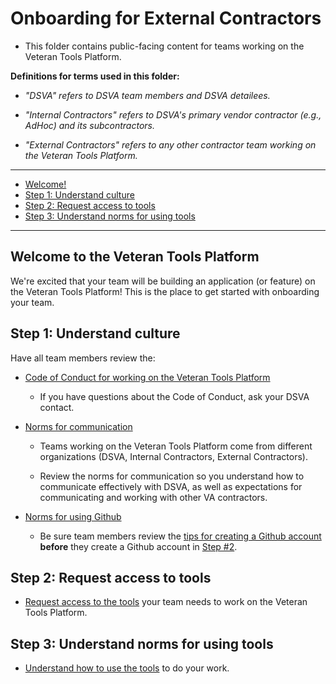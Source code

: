 # Onboarding for External Contractors

* This folder contains public-facing content for teams working on the Veteran Tools Platform.

**Definitions for terms used in this folder:**

* *"DSVA" refers to DSVA team members and DSVA detailees.*

* *"Internal Contractors" refers to DSVA's primary vendor contractor (e.g., AdHoc) and its subcontractors.*

* *"External Contractors" refers to any other contractor team working on the Veteran Tools Platform.*

<hr>

* [Welcome!](#welcome-to-the-veteran-tools-platform)
* [Step 1: Understand culture](#step-1-understand-culture)
* [Step 2: Request access to tools](#step-2-request-access-to-tools)
* [Step 3: Understand norms for using tools](#step-3-understand-norms-for-using-tools)

<hr>

## Welcome to the Veteran Tools Platform

We're excited that your team will be building an application (or feature) on the Veteran Tools Platform! This is the place to get started with onboarding your team.

## Step 1: Understand culture

Have all team members review the:

* [Code of Conduct for working on the Veteran Tools Platform](../code-of-conduct.md)

  * If you have questions about the Code of Conduct, ask your DSVA contact.

* [Norms for communication](../norms-communication.md)

  * Teams working on the Veteran Tools Platform come from different organizations (DSVA, Internal Contractors, External Contractors).

  * Review the norms for communication so you understand how to communicate effectively with DSVA, as well as expectations for communicating and working with other VA contractors.


* [Norms for using Github](../norms-github)

  * Be sure team members review the [tips for creating a Github account](../Norms/Github/README.md#tips-for-creating-a-github-account) **before** they create a Github account in [Step #2](#step-2-request-access-to-tools).


## Step 2: Request access to tools

* [Request access to the tools](request-access-to-tools.md) your team needs to work on the Veteran Tools Platform.


## Step 3: Understand norms for using tools

* [Understand how to use the tools](../Norms/tools.md) to do your work.
